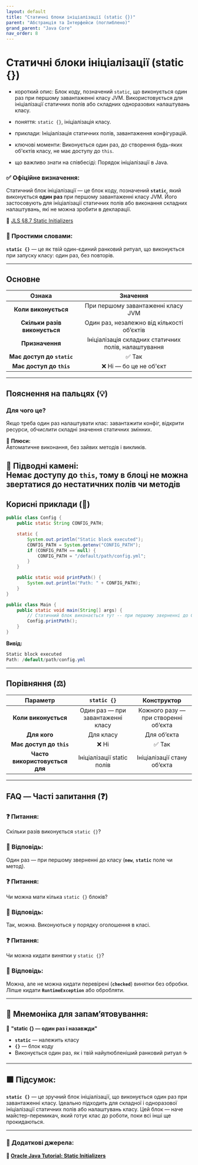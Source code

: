 ```yaml
---
layout: default
title: "Статичні блоки ініціалізації (static {})"
parent: "Абстракція та Інтерфейси (поглиблено)"
grand_parent: "Java Core"
nav_order: 8
---
```


# Статичні блоки ініціалізації (static {})

* короткий опис: Блок коду, позначений `static`, що виконується один раз при першому завантаженні класу JVM. Використовується для ініціалізації статичних полів або складних одноразових налаштувань класу.

* поняття: `static {}`, ініціалізація класу.

* приклади: Ініціалізація статичних полів, завантаження конфігурацій.

* ключові моменти: Виконується один раз, до створення будь-яких об'єктів класу, не має доступу до `this`.

* що важливо знати на співбесіді: Порядок ініціалізації в Java.

### **✅ Офіційне визначення:**

Статичний блок ініціалізації — це блок коду, позначений **`static`**, який виконується **один раз** при першому завантаженні класу JVM. Його застосовують для ініціалізації статичних полів або виконання складних налаштувань, які не можна зробити в декларації.

🔗 [JLS §8.7 Static Initializers](https://docs.oracle.com/javase/specs/jls/se17/html/jls-8.html#jls-8.7)

### **🧠 Простими словами:**

**`static {}`** — це як твій один-єдиний ранковий ритуал, що виконується при запуску класу: один раз, без повторів.

---

## **Основне**

| Ознака | Значення |
| :---: | :---: |
| **Коли виконується** | При першому завантаженні класу JVM |
| **Скільки разів виконується** | Один раз, незалежно від кількості об’єктів |
| **Призначення** | Ініціалізація складних статичних полів, налаштування |
| **Має доступ до `static`** | ✅ Так |
| **Має доступ до `this`** | ❌ Ні — бо це не об'єкт |

---

## **Пояснення на пальцях (💡)**

### **Для чого це?**

Якщо треба один раз налаштувати клас: завантажити конфіг, відкрити ресурси, обчислити складні значення статичних змінних.

🔸 **Плюси:**  
Автоматичне виконання, без зайвих методів і викликів.

🔸 **Підводні камені:**  
Немає доступу до **`this`**, тому в блоці не можна звертатися до нестатичних полів чи методів
---

## **Корисні приклади (🧪)**

```java
public class Config {
    public static String CONFIG_PATH;

    static {
        System.out.println("Static block executed");
        CONFIG_PATH = System.getenv("CONFIG_PATH");
        if (CONFIG_PATH == null) {
            CONFIG_PATH = "/default/path/config.yml";
        }
    }

    public static void printPath() {
        System.out.println("Path: " + CONFIG_PATH);
    }
}

public class Main {
    public static void main(String[] args) {
        // Статичний блок виконається тут -- при першому зверненні до Config
        Config.printPath();
    }
}
```

**Вивід:**

```java
Static block executed
Path: /default/path/config.yml
```

---

## **Порівняння (⚖️)**

| Параметр | `static {}` | Конструктор |
| :---: | :---: | :---: |
| **Коли виконується** | Один раз — при завантаженні класу | Кожного разу — при створенні об’єкта |
| **Для кого** | Для класу | Для об’єкта |
| **Має доступ до `this`** | ❌ Ні | ✅ Так |
| **Часто використовується для** | Ініціалізації static полів | Ініціалізації стану об’єкта |

---

## **FAQ — Часті запитання (❓)**

### **❓ Питання:**

Скільки разів виконується `static {}`?

### **💬 Відповідь:**

 Один раз — при першому зверненні до класу (**`new`**, **`static`** поле чи метод).

### **❓ Питання:**

Чи можна мати кілька `static {}` блоків?

### **💬 Відповідь:**

 Так, можна. Виконуються у порядку оголошення в класі.

### **❓ Питання:**

Чи можна кидати винятки у `static {}`?

### **💬 Відповідь:**

 Можна, але не можна кидати перевірені (**`checked`**) винятки без обробки. Ліпше кидати **`RuntimeException`** або обробляти.

---

## **🧠 Мнемоніка для запам’ятовування:**

📌 **"static {} — один раз і назавжди"**

* **`static`** — належить класу
* **`{}`** — блок коду
* Виконується один раз, як і твій найулюбленіший ранковий ритуал ☕️

---

## **🟩 Підсумок:**

**`static {}`** — це зручний блок ініціалізації, що виконується один раз при завантаженні класу. Ідеально підходить для складної і одноразової ініціалізації статичних полів або налаштувань класу. Цей блок — наче майстер-перемикач, який готує клас до роботи, поки всі інші ще прокидаються.

---

### **🔗 Додаткові джерела:**

**🔗 [Oracle Java Tutorial: Static Initializers](https://docs.oracle.com/javase/tutorial/java/javaOO/initial.html)**
